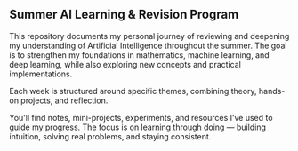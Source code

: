 ## Summer AI Learning & Revision Program

This repository documents my personal journey of reviewing and deepening my understanding of Artificial Intelligence throughout the summer. The goal is to strengthen my foundations in mathematics, machine learning, and deep learning, while also exploring new concepts and practical implementations.

Each week is structured around specific themes, combining theory, hands-on projects, and reflection.

You'll find notes, mini-projects, experiments, and resources I’ve used to guide my progress. The focus is on learning through doing — building intuition, solving real problems, and staying consistent.

